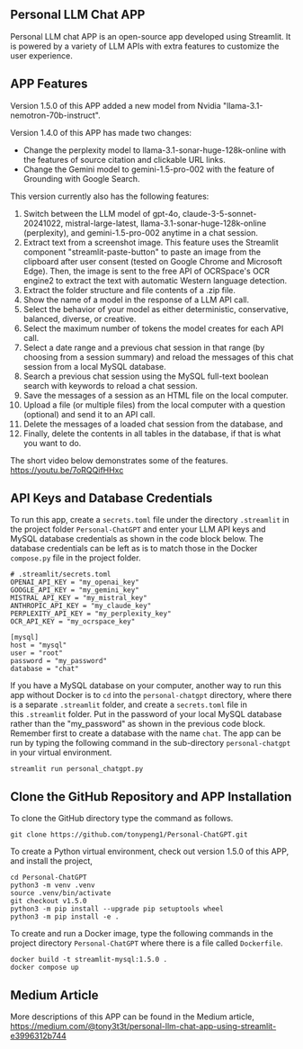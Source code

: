 ## Personal LLM Chat APP
Personal LLM chat APP is an open-source app developed using Streamlit. It is powered by a variety of LLM APIs with extra features to customize the user experience.

## APP Features
Version 1.5.0 of this APP added a new model from Nvidia "llama-3.1-nemotron-70b-instruct".

Version 1.4.0 of this APP has made two changes:
- Change the perplexity model to llama-3.1-sonar-huge-128k-online with the features of source citation and clickable URL links.
- Change the Gemini model to gemini-1.5-pro-002 with the feature of Grounding with Google Search.

This version currently also has the following features:
1. Switch between the LLM model of gpt-4o, claude-3-5-sonnet-20241022, mistral-large-latest, llama-3.1-sonar-huge-128k-online (perplexity), and gemini-1.5-pro-002 anytime in a chat session.
2. Extract text from a screenshot image. This feature uses the Streamlit component "streamlit-paste-button" to paste an image from the clipboard after user consent (tested on Google Chrome and Microsoft Edge). Then, the image is sent to the free API of OCRSpace's OCR engine2 to extract the text with automatic Western language detection.
3. Extract the folder structure and file contents of a .zip file.
4. Show the name of a model in the response of a LLM API call.
5. Select the behavior of your model as either deterministic, conservative, balanced, diverse, or creative.
6. Select the maximum number of tokens the model creates for each API call.
7. Select a date range and a previous chat session in that range (by choosing from a session summary) and reload the messages of this chat session from a local MySQL database.
8. Search a previous chat session using the MySQL full-text boolean search with keywords to reload a chat session.
9. Save the messages of a session as an HTML file on the local computer.
10. Upload a file (or multiple files) from the local computer with a question (optional) and send it to an API call.
11. Delete the messages of a loaded chat session from the database, and
12. Finally, delete the contents in all tables in the database, if that is what you want to do.

The short video below demonstrates some of the features.
https://youtu.be/7oRQQifHHxc

## API Keys and Database Credentials

To run this app, create a `secrets.toml` file under the directory `.streamlit` in the project folder `Personal-ChatGPT` and enter your LLM API keys and MySQL database credentials as shown in the code block below. The database credentials can be left as is to match those in the Docker `compose.py` file in the project folder.

```
# .streamlit/secrets.toml
OPENAI_API_KEY = "my_openai_key"
GOOGLE_API_KEY = "my_gemini_key"
MISTRAL_API_KEY = "my_mistral_key"
ANTHROPIC_API_KEY = "my_claude_key"
PERPLEXITY_API_KEY = "my_perplexity_key"
OCR_API_KEY = "my_ocrspace_key"

[mysql]
host = "mysql"
user = "root"
password = "my_password"
database = "chat"
```
If you have a MySQL database on your computer, another way to run this app without Docker is to `cd` into the `personal-chatgpt` directory, where there is a separate `.streamlit` folder, and create a `secrets.toml` file in this `.streamlit` folder. Put in the password of your local MySQL database rather than the "my_password" as shown in the previous code block. Remember first to create a database with the name `chat`. The app can be run by typing the following command in the sub-directory `personal-chatgpt` in your virtual environment.
```
streamlit run personal_chatgpt.py
```

## Clone the GitHub Repository and APP Installation
To clone the GitHub directory type the command as follows.
```
git clone https://github.com/tonypeng1/Personal-ChatGPT.git
```
To create a Python virtual environment, check out version 1.5.0 of this APP, and install the project,
```
cd Personal-ChatGPT
python3 -m venv .venv
source .venv/bin/activate
git checkout v1.5.0
python3 -m pip install --upgrade pip setuptools wheel
python3 -m pip install -e .
```
To create and run a Docker image, type the following commands in the project directory `Personal-ChatGPT` where there is a file called `Dockerfile`.
```
docker build -t streamlit-mysql:1.5.0 .
docker compose up
```
## Medium Article
More descriptions of this APP can be found in the Medium article,
https://medium.com/@tony3t3t/personal-llm-chat-app-using-streamlit-e3996312b744
